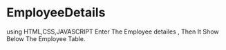 # EmployeeDetails
using HTML,CSS,JAVASCRIPT 
Enter The Employee detailes , Then It Show Below The Employee Table.
